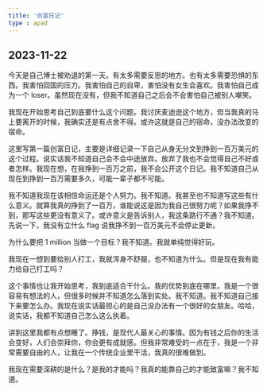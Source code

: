 ```yaml
---
title: '创富日记'
type : apad
---
```


## 2023-11-22

今天是自己博士被劝退的第一天。有太多需要反思的地方。也有太多需要恐惧的东西。我害怕回国的压力。我害怕自己的自卑，害怕没有女生会喜欢。我害怕自己成为一个 loser。虽然现在没有，但我不知道自己之后会不会害怕自己被别人嘲笑。

我现在开始思考自己到底要什么这个问题。我讨厌麦迪逊这个地方，但当我真的马上要离开的时候，我确实还是有点舍不得。或许这就是自己的宿命，没办法改变的宿命。

这里写第一篇创富日记，主要是详细记录一下自己从身无分文到挣到一百万美元的这个过程。说实话我不知道自己会不会中途放弃。放弃了我也不会觉得自己不好或者怎样。我现在想，在我挣到一百万之前，我不会公开这个日记。我不知道自己从现在到挣到一百万需要多久，可能一辈子都不可能。

我不知道我现在该相信命运还是个人努力。我不知道。我甚至也不知道写这些有什么意义。就算我真的挣到了一百万，谁能说这是因为我自己很努力呢？如果我挣不到，那写这些更没有意义了。或许意义是告诉别人，我这条路行不通？我不知道。先说一下，我没有立什么 flag 说我挣不到一百万美元不会停止更新。

为什么要把 1 million 当做一个目标？我不知道。我就单纯觉得好玩。

我现在一想到要给别人打工，我就浑身不舒服，也不知道为什么。但是现在我有能力给自己打工吗？

这个事情也让我开始思考，我到底适合干什么。我的优势到底在哪里。我是一个很容易有想法的人，但很多时候并不知道怎么落到实处。我不知道。我不知道自己接下来要怎么办。我现在说实话最担心的是自己没办法有一个很好的女朋友。哈哈，说实话，我都不知道自己怎么这么执着。

讲到这里我都有点想睡了。挣钱，是现代人最关心的事情。因为有钱之后你的生活会变好，人们会崇拜你，你会更有成就感。但我非常难受的一点在于，我是一个非常需要自由的人，让我在一个传统企业里干活，我真的很难做到。

我现在需要深耕的是什么？是我的才能吗？我真的能靠自己的才能致富嘛？我不知道。
